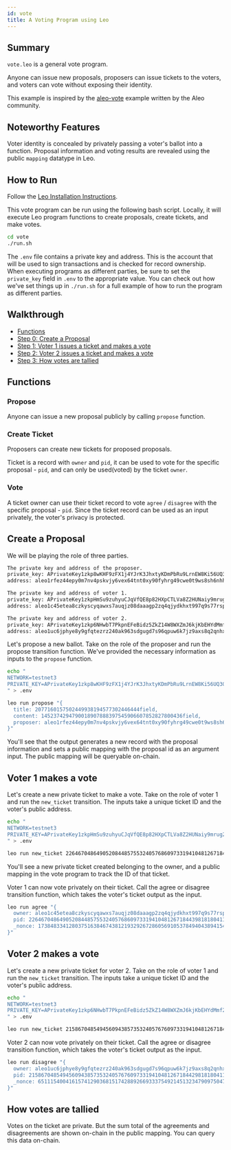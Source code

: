 ```yaml
---
id: vote
title: A Voting Program using Leo
---
```


## Summary

`vote.leo` is a general vote program.

Anyone can issue new proposals, proposers can issue tickets to the voters, and voters can vote without exposing their identity.

This example is inspired by the [aleo-vote](https://github.com/zkprivacy/aleo-vote) example written by the Aleo community.

## Noteworthy Features

Voter identity is concealed by privately passing a voter's ballot into a function.
Proposal information and voting results are revealed using the public `mapping` datatype in Leo.

## How to Run

Follow the [Leo Installation Instructions](https://developer.aleo.org/leo/installation).

This vote program can be run using the following bash script. Locally, it will execute Leo program functions to create proposals, create tickets, and make votes.

```bash
cd vote
./run.sh
```

The `.env` file contains a private key and address. This is the account that will be used to sign transactions and is checked for record ownership. When executing programs as different parties, be sure to set the `private_key` field in `.env` to the appropriate value. You can check out how we've set things up in `./run.sh` for a full example of how to run the program as different parties.

## Walkthrough

* [Functions](#functions)
* [Step 0: Create a Proposal](#step0)
* [Step 1: Voter 1 issues a ticket and makes a vote](#step1)
* [Step 2: Voter 2 issues a ticket and makes a vote](#step2)
* [Step 3: How votes are tallied](#step3)

## <a id="functions"></a> Functions

### Propose

Anyone can issue a new proposal publicly by calling `propose` function.

### Create Ticket

Proposers can create new tickets for proposed proposals.

Ticket is a record with `owner` and `pid`, it can be used to vote for the specific proposal - `pid`, and can only be used(voted) by the ticket `owner`.

### Vote

A ticket owner can use their ticket record to vote `agree` / `disagree` with the specific proposal - `pid`. Since the ticket record can be used as an input privately, the voter's privacy is protected.

## <a id="step0"></a> Create a Proposal

We will be playing the role of three parties.

```bash
The private key and address of the proposer.
private_key: APrivateKey1zkp8wKHF9zFX1j4YJrK3JhxtyKDmPbRu9LrnEW8Ki56UQ3G
address: aleo1rfez44epy0m7nv4pskvjy6vex64tnt0xy90fyhrg49cwe0t9ws8sh6nhhr

The private key and address of voter 1.
private_key: APrivateKey1zkpHmSu9zuhyuCJqVfQE8p82HXpCTLVa8Z2HUNaiy9mrug2
address: aleo1c45etea8czkyscyqawxs7auqjz08daaagp2zq4qjydkhxt997q9s77rsp2

The private key and address of voter 2.
private_key: APrivateKey1zkp6NHwbT7PkpnEFeBidz5ZkZ14W8WXZmJ6kjKbEHYdMmf2
address: aleo1uc6jphye8y9gfqtezrz240ak963sdgugd7s96qpuw6k7jz9axs8q2qnhxc
```
Let's propose a new ballot. Take on the role of the proposer and run the propose transition function. We've provided the necessary information as inputs to the `propose` function.

```bash
echo "
NETWORK=testnet3
PRIVATE_KEY=APrivateKey1zkp8wKHF9zFX1j4YJrK3JhxtyKDmPbRu9LrnEW8Ki56UQ3G
" > .env

leo run propose "{ 
  title: 2077160157502449938194577302446444field, 
  content: 1452374294790018907888397545906607852827800436field, 
  proposer: aleo1rfez44epy0m7nv4pskvjy6vex64tnt0xy90fyhrg49cwe0t9ws8sh6nhhr
}"
```

You'll see that the output generates a new record with the proposal information and sets a public mapping with the proposal id as an argument input. The public mapping will be queryable on-chain.

## <a id="step1"></a> Voter 1 makes a vote

Let's create a new private ticket to make a vote. Take on the role of voter 1 and run the `new_ticket` transition. The inputs take a unique ticket ID and the voter's public address.

```bash
echo "
NETWORK=testnet3
PRIVATE_KEY=APrivateKey1zkpHmSu9zuhyuCJqVfQE8p82HXpCTLVa8Z2HUNaiy9mrug2
" > .env

leo run new_ticket 2264670486490520844857553240576860973319410481267184439818180411609250173817field aleo1c45etea8czkyscyqawxs7auqjz08daaagp2zq4qjydkhxt997q9s77rsp2
```

You'll see a new private ticket created belonging to the owner, and a public mapping in the vote program to track the ID of that ticket.

Voter 1 can now vote privately on their ticket. Call the agree or disagree transition function, which takes the voter's ticket output as the input.

```bash
leo run agree "{
  owner: aleo1c45etea8czkyscyqawxs7auqjz08daaagp2zq4qjydkhxt997q9s77rsp2.private,
  pid: 2264670486490520844857553240576860973319410481267184439818180411609250173817field.private,
  _nonce: 1738483341280375163846743812193292672860569105378494043894154684192972730518group.public
}"
```

## <a id="step2"></a> Voter 2 makes a vote

Let's create a new private ticket for voter 2. Take on the role of voter 1 and run the `new_ticket` transition. The inputs take a unique ticket ID and the voter's public address.

```bash
echo "
NETWORK=testnet3
PRIVATE_KEY=APrivateKey1zkp6NHwbT7PkpnEFeBidz5ZkZ14W8WXZmJ6kjKbEHYdMmf2
" > .env

leo run new_ticket 2158670485494560943857353240576760973319410481267184429818180411607250143681field aleo1uc6jphye8y9gfqtezrz240ak963sdgugd7s96qpuw6k7jz9axs8q2qnhxc
```

Voter 2 can now vote privately on their ticket. Call the agree or disagree transition function, which takes the voter's ticket output as the input.

```bash
leo run disagree "{
  owner: aleo1uc6jphye8y9gfqtezrz240ak963sdgugd7s96qpuw6k7jz9axs8q2qnhxc.private,
  pid: 2158670485494560943857353240576760973319410481267184429818180411607250143681field.private,
  _nonce: 6511154004161574129036815174288926693337549214513234790975047364416273541105group.public
}"
```

## <a id="step3"></a> How votes are tallied

Votes on the ticket are private. But the sum total of the agreements and disagreements are shown on-chain in the public mapping. You can query this data on-chain.